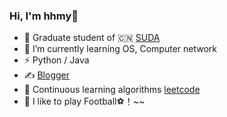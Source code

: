### Hi, I'm hhmy👋

- 🍻 Graduate student of 🇨🇳 [SUDA](https://www.suda.edu.cn/)
- 🌱 I’m currently learning OS, Computer network
- ⚡ Python / Java
- ✍️ [Blogger](https://hhmy27.github.io/)
- 💬 Continuous learning algorithms [leetcode](https://leetcode-cn.com/u/hhmy/)
- 🏃 I like to play Football⚽！~~ 

